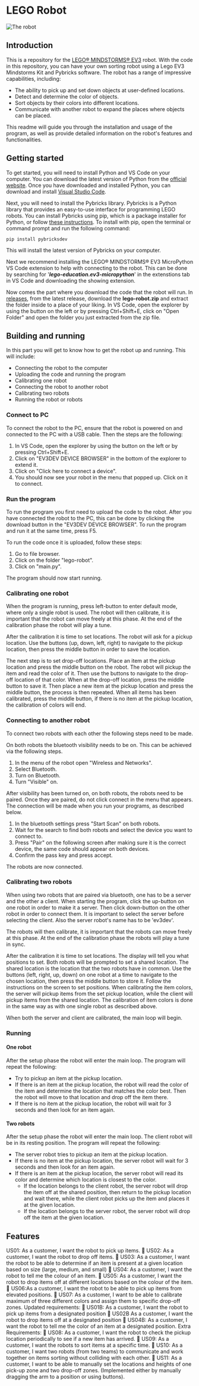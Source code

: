 
# LEGO Robot

![The robot](http://robotsquare.com/wp-content/uploads/2013/10/45544_crane-550x227.jpg)


## Introduction

This is a repository for the [LEGO® MINDSTORMS® EV3](https://education.lego.com/en-us/products/lego-mindstorms-education-ev3-core-set/5003400#lego-mindstorms-education-ev3) robot. With the code in this repository, you can have your own sorting robot using a Lego EV3 Mindstorms Kit and Pybricks software.
The robot has a range of impressive capabilities, including:
- The ability to pick up and set down objects at user-defined locations.
- Detect and determine the color of objects.
- Sort objects by their colors into different locations.
- Communicate with another robot to expand the places where objects can be placed.

This readme will guide you through the installation and usage of the program, as well as provide detailed information on the robot's features and functionalities.


## Getting started

To get started, you will need to install Python and VS Code on your computer. You can download the latest version of Python from the [official website](https://www.python.org/downloads/). Once you have downloaded and installed Python, you can download and install [Visual Studio Code](https://code.visualstudio.com/download).

Next, you will need to install the Pybricks library. Pybricks is a Python library that provides an easy-to-use interface for programming LEGO robots. You can install Pybricks using pip, which is a package installer for Python, or follow [these instructions](https://github.com/pybricks/pybricksdev). To install with pip, open the terminal or command prompt and run the following command:
```
pip install pybricksdev
```
This will install the latest version of Pybricks on your computer.

Next we recommend installing the LEGO® MINDSTORMS® EV3 MicroPython VS Code extension to help with connecting to the robot. This can be done by searching for '***lego-education.ev3-micropython***' in the extenstions tab in VS Code and downloading the showing extension.

Now comes the part where you download the code that the robot will run. In [releases](https://github.com/Ozzcarr/lego-robot/releases), from the latest release, download the **lego-robot.zip** and extract the folder inside to a place of your liking. In VS Code, open the explorer by using the button on the left or by pressing Ctrl+Shift+E, click on "Open Folder" and open the folder you just extracted from the zip file.


## Building and running

In this part you will get to know how to get the robot up and running. This will include:
- Connecting the robot to the computer
- Uploading the code and running the program
- Calibrating one robot
- Connecting the robot to another robot
- Calibrating two robots
- Running the robot or robots

### Connect to PC

To connect the robot to the PC, ensure that the robot is powered on and connected to the PC with a USB cable. Then the steps are the following:
1. In VS Code, open the explorer by using the button on the left or by pressing Ctrl+Shift+E.
2. Click on "EV3DEV DEVICE BROWSER" in the bottom of the explorer to extend it.
3. Click on "Click here to connect a device".
4. You should now see your robot in the menu that popped up. Click on it to connect.

### Run the program

To run the program you first need to upload the code to the robot. After you have connected the robot to the PC, this can be done by clicking the download button in the "EV3DEV DEVICE BROWSER". To run the program and run it at the same time, press F5.

To run the code once it is uploaded, follow these steps:
1. Go to file browser.
2. Click on the folder "lego-robot".
3. Click on "main.py".

The program should now start running.

### Calibrating one robot

When the program is running, press left-button to enter default mode, where only a single robot is used. The robot will then calibrate, it is important that the robot can move freely at this phase. At the end of the calibration phase the robot will play a tune.

After the calibration it is time to set locations. The robot will ask for a pickup location. Use the buttons (up, down, left, right) to navigate to the pickup location, then press the middle button in order to save the location.

The next step is to set drop-off locations. Place an item at the pickup location and press the middle button on the robot. The robot will pickup the item and read the color of it. Then use the buttons to navigate to the drop-off location of that color. When at the drop-off location, press the middle button to save it. Then place a new item at the pickup location and press the middle button, the process is then repeated. When all items has been calibrated, press the middle button, if there is no item at the pickup location, the calibration of colors will end.

### Connecting to another robot

To connect two robots with each other the following steps need to be made.

On both robots the bluetooth visibility needs to be on. This can be achieved via the following steps.

1. In the menu of the robot open "Wireless and Networks".
2. Select Bluetooth.
3. Turn on Bluetooth.
4. Turn "Visible" on.

After visibility has been turned on, on both robots, the robots need to be paired. Once they are paired, do not click connect in the menu that appears. The connection will be made when you run your programs, as described below.

1. In the bluetooth settings press "Start Scan" on both robots.
2. Wait for the search to find both robots and select the device you want to connect to.
3. Press "Pair" on the following screen after making sure it is the correct device, the same code should appear on both devices.
4. Confirm the pass key and press accept.

The robots are now connected.

### Calibrating two robots

When using two robots that are paired via bluetooth, one has to be a server and the other a client. When starting the program, click the up-button on one robot in order to make it a server. Then click down-button on the other robot in order to connect them. It is important to select the server before selecting the client. Also the server robot's name has to be 'ev3dev'.

The robots will then calibrate, it is important that the robots can move freely at this phase. At the end of the calibration phase the robots will play a tune in sync.

After the calibration it is time to set locations. The display will tell you what positions to set. Both robots will be prompted to set a shared location. The shared location is the location that the two robots have in common. Use the buttons (left, right, up, down) on one robot at a time to navigate to the chosen location, then press the middle button to store it. Follow the instructions on the screen to set positions. When calibrating the item colors, the server will pickup items from the set pickup location, while the client will pickup items from the shared location. The calibration of item colors is done in the same way as with one single robot as described above.

When both the server and client are calibrated, the main loop will begin.

### Running

#### One robot
After the setup phase the robot will enter the main loop. The program will repeat the following:
* Try to pickup an item at the pickup location.
* If there is an item at the pickup location, the robot will read the color of the item and determine the location that matches the color best. Then the robot will move to that location and drop off the item there. 
* If there is no item at the pickup location, the robot will wait for 3 seconds and then look for an item again.

#### Two robots
After the setup phase the robot will enter the main loop. The client robot will be in its resting position. The program will repeat the following:

* The server robot tries to pickup an item at the pickup location.
* If there is no item at the pickup location, the server robot will wait for 3 seconds and then look for an item again.
* If there is an item at the pickup location, the server robot will read its color and determine which location is closest to the color. 
  * If the location belongs to the client robot, the server robot will drop the item off at the shared position, then return to the pickup location and wait there, while the client robot picks up the item and places it at the given location. 
  * If the location belongs to the server robot, the server robot will drop off the item at the given location.


## Features

US01: As a customer, I want the robot to pick up items.
 US02: As a customer, I want the robot to drop off items.
 US03: As a customer, I want the robot to be able to determine if an item is present at a
given location based on size (large, medium, and small)
 US04: As a customer, I want the robot to tell me the colour of an item.
 US05: As a customer, I want the robot to drop items off at different locations based on
the colour of the item.
 US06:As a customer, I want the robot to be able to pick up items from elevated positions.
 US07: As a customer, I want to be able to calibrate maximum of three different colors
and assign them to specific drop-off zones.
Updated requirements:
 US01B: As a customer, I want the robot to pick up items from a designated position
 US02B As a customer, I want the robot to drop items off at a designated position
 US04B: As a customer, I want the robot to tell me the color of an item at a designated
position.
Extra Requirements:
 US08: As a customer, I want the robot to check the pickup location periodically to see if
a new item has arrived.
 US09: As a customer, I want the robots to sort items at a specific time.
 US10: As a customer, I want two robots (from two teams) to communicate and work
together on items sorting without colliding with each other.
 US11: As a customer, I want to be able to manually set the locations and heights of one
pick-up zone and two drop-off zones. (Implemented either by manually dragging the arm
to a position or using buttons).

